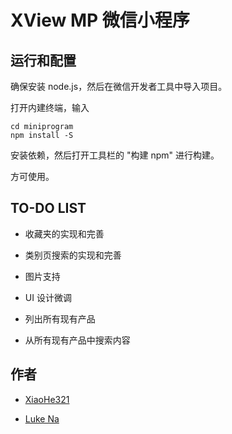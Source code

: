 # XView MP 微信小程序

## 运行和配置

确保安装 node.js，然后在微信开发者工具中导入项目。

打开内建终端，输入 

```
cd miniprogram
npm install -S
```

安装依赖，然后打开工具栏的 "构建 npm" 进行构建。

方可使用。



## TO-DO LIST

- 收藏夹的实现和完善

- 类别页搜索的实现和完善

- 图片支持

- UI 设计微调

  

- 列出所有现有产品

- 从所有现有产品中搜索内容



## 作者

- [XiaoHe321](https://github.com/xh321)

- [Luke Na](https://github.com/narukeu)

